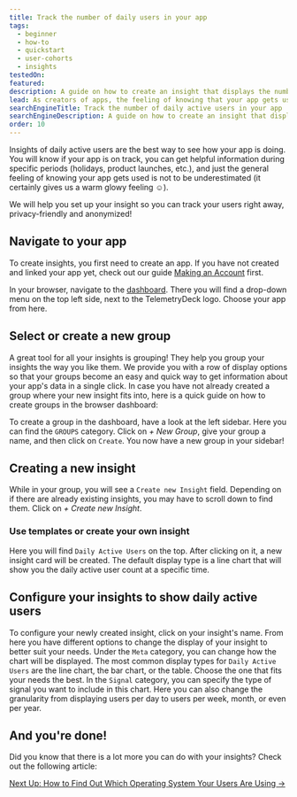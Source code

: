 ```yaml
---
title: Track the number of daily users in your app
tags:
  - beginner
  - how-to
  - quickstart
  - user-cohorts
  - insights
testedOn:
featured:
description: A guide on how to create an insight that displays the number of daily users
lead: As creators of apps, the feeling of knowing that your app gets used is amazing. Here is our step-by-step guide for getting a handy insight into your daily active users' statistics!
searchEngineTitle: Track the number of daily active users in your app
searchEngineDescription: A guide on how to create an insight that displays the number of daily active users (DAU).
order: 10
---
```


Insights of daily active users are the best way to see how your app is doing. You will know if your app is on track, you can get helpful information during specific periods (holidays, product launches, etc.), and just the general feeling of knowing your app gets used is not to be underestimated (it certainly gives us a warm glowy feeling ☺️).

We will help you set up your insight so you can track your users right away, privacy-friendly and anonymized!

## Navigate to your app

To create insights, you first need to create an app. If you have not created and linked your app yet, check out our guide [Making an Account](/docs/articles/making-account/) first.

In your browser, navigate to the [dashboard](https://dashboard.telemetrydeck.com). There you will find a drop-down menu on the top left side, next to the TelemetryDeck logo. Choose your app from here.

## Select or create a new group

A great tool for all your insights is grouping! They help you group your insights the way you like them. We provide you with a row of display options so that your groups become an easy and quick way to get information about your app's data in a single click.
In case you have not already created a group where your new insight fits into, here is a quick guide on how to create groups in the browser dashboard:

To create a group in the dashboard, have a look at the left sidebar. Here you can find the `GROUPS` category. Click on _+ New Group_, give your group a name, and then click on `Create`. You now have a new group in your sidebar!

## Creating a new insight

While in your group, you will see a `Create new Insight` field. Depending on if there are already existing insights, you may have to scroll down to find them.
Click on _+ Create new Insight_.

### Use templates or create your own insight
Here you will find `Daily Active Users` on the top. After clicking on it, a new insight card will be created. The default display type is a line chart that will show you the daily active user count at a specific time.

## Configure your insights to show daily active users

To configure your newly created insight, click on your insight's name. From here you have different options to change the display of your insight to better suit your needs.
Under the `Meta` category, you can change how the chart will be displayed. The most common display types for `Daily Active Users` are the line chart, the bar chart, or the table. Choose the one that fits your needs the best.
In the `Signal` category, you can specify the type of signal you want to include in this chart. Here you can also change the granularity from displaying users per day to users per week, month, or even per year.

## And you're done!

Did you know that there is a lot more you can do with your insights? Check out the following article:

<a href="/docs/articles/insights-about-system-version/" class="btn btn-secondary btn-large">Next Up: How to Find Out Which Operating System Your Users Are Using →</a>
